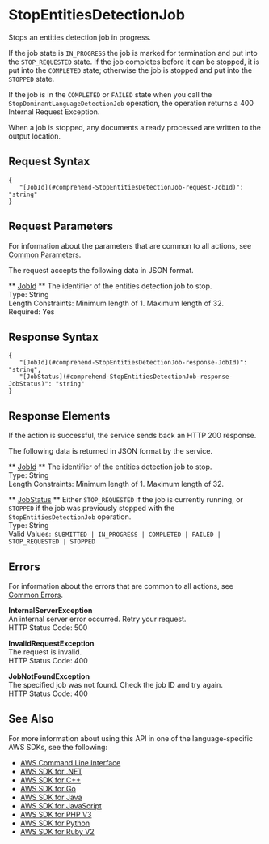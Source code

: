 # StopEntitiesDetectionJob<a name="API_StopEntitiesDetectionJob"></a>

Stops an entities detection job in progress\.

If the job state is `IN_PROGRESS` the job is marked for termination and put into the `STOP_REQUESTED` state\. If the job completes before it can be stopped, it is put into the `COMPLETED` state; otherwise the job is stopped and put into the `STOPPED` state\.

If the job is in the `COMPLETED` or `FAILED` state when you call the `StopDominantLanguageDetectionJob` operation, the operation returns a 400 Internal Request Exception\. 

When a job is stopped, any documents already processed are written to the output location\.

## Request Syntax<a name="API_StopEntitiesDetectionJob_RequestSyntax"></a>

```
{
   "[JobId](#comprehend-StopEntitiesDetectionJob-request-JobId)": "string"
}
```

## Request Parameters<a name="API_StopEntitiesDetectionJob_RequestParameters"></a>

For information about the parameters that are common to all actions, see [Common Parameters](CommonParameters.md)\.

The request accepts the following data in JSON format\.

 ** [JobId](#API_StopEntitiesDetectionJob_RequestSyntax) **   <a name="comprehend-StopEntitiesDetectionJob-request-JobId"></a>
The identifier of the entities detection job to stop\.  
Type: String  
Length Constraints: Minimum length of 1\. Maximum length of 32\.  
Required: Yes

## Response Syntax<a name="API_StopEntitiesDetectionJob_ResponseSyntax"></a>

```
{
   "[JobId](#comprehend-StopEntitiesDetectionJob-response-JobId)": "string",
   "[JobStatus](#comprehend-StopEntitiesDetectionJob-response-JobStatus)": "string"
}
```

## Response Elements<a name="API_StopEntitiesDetectionJob_ResponseElements"></a>

If the action is successful, the service sends back an HTTP 200 response\.

The following data is returned in JSON format by the service\.

 ** [JobId](#API_StopEntitiesDetectionJob_ResponseSyntax) **   <a name="comprehend-StopEntitiesDetectionJob-response-JobId"></a>
The identifier of the entities detection job to stop\.  
Type: String  
Length Constraints: Minimum length of 1\. Maximum length of 32\.

 ** [JobStatus](#API_StopEntitiesDetectionJob_ResponseSyntax) **   <a name="comprehend-StopEntitiesDetectionJob-response-JobStatus"></a>
Either `STOP_REQUESTED` if the job is currently running, or `STOPPED` if the job was previously stopped with the `StopEntitiesDetectionJob` operation\.  
Type: String  
Valid Values:` SUBMITTED | IN_PROGRESS | COMPLETED | FAILED | STOP_REQUESTED | STOPPED` 

## Errors<a name="API_StopEntitiesDetectionJob_Errors"></a>

For information about the errors that are common to all actions, see [Common Errors](CommonErrors.md)\.

 **InternalServerException**   
An internal server error occurred\. Retry your request\.  
HTTP Status Code: 500

 **InvalidRequestException**   
The request is invalid\.  
HTTP Status Code: 400

 **JobNotFoundException**   
The specified job was not found\. Check the job ID and try again\.  
HTTP Status Code: 400

## See Also<a name="API_StopEntitiesDetectionJob_SeeAlso"></a>

For more information about using this API in one of the language\-specific AWS SDKs, see the following:
+  [AWS Command Line Interface](https://docs.aws.amazon.com/goto/aws-cli/comprehend-2017-11-27/StopEntitiesDetectionJob) 
+  [AWS SDK for \.NET](https://docs.aws.amazon.com/goto/DotNetSDKV3/comprehend-2017-11-27/StopEntitiesDetectionJob) 
+  [AWS SDK for C\+\+](https://docs.aws.amazon.com/goto/SdkForCpp/comprehend-2017-11-27/StopEntitiesDetectionJob) 
+  [AWS SDK for Go](https://docs.aws.amazon.com/goto/SdkForGoV1/comprehend-2017-11-27/StopEntitiesDetectionJob) 
+  [AWS SDK for Java](https://docs.aws.amazon.com/goto/SdkForJava/comprehend-2017-11-27/StopEntitiesDetectionJob) 
+  [AWS SDK for JavaScript](https://docs.aws.amazon.com/goto/AWSJavaScriptSDK/comprehend-2017-11-27/StopEntitiesDetectionJob) 
+  [AWS SDK for PHP V3](https://docs.aws.amazon.com/goto/SdkForPHPV3/comprehend-2017-11-27/StopEntitiesDetectionJob) 
+  [AWS SDK for Python](https://docs.aws.amazon.com/goto/boto3/comprehend-2017-11-27/StopEntitiesDetectionJob) 
+  [AWS SDK for Ruby V2](https://docs.aws.amazon.com/goto/SdkForRubyV2/comprehend-2017-11-27/StopEntitiesDetectionJob) 